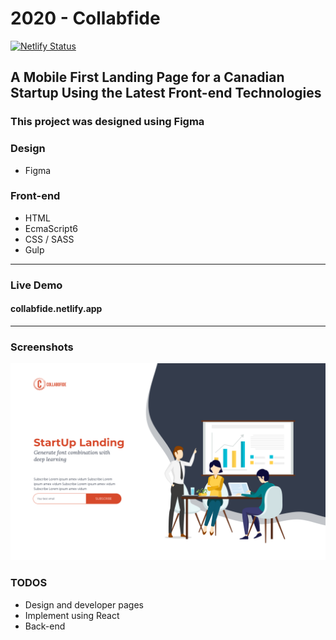 # 2020 - Collabfide

[![Netlify Status](https://api.netlify.com/api/v1/badges/a2c49474-319e-4e69-b805-84f8508fdd89/deploy-status)](https://app.netlify.com/sites/collabfide/deploys)

## A Mobile First Landing Page for a Canadian Startup Using the Latest Front-end Technologies

### This project was designed using Figma

### Design

-   Figma

### Front-end

-   HTML
-   EcmaScript6
-   CSS / SASS
-   Gulp

---

### Live Demo

#### collabfide.netlify.app

---

### Screenshots

![](design/header.png)

### TODOS

-   Design and developer pages
-   Implement using React
-   Back-end

